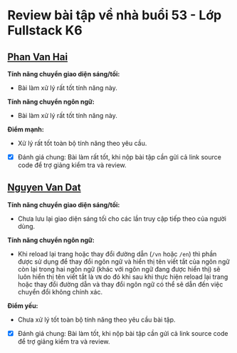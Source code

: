# Review bài tập về nhà buổi 53 - Lớp Fullstack K6

## [Phan Van Hai](https://next-01-lac.vercel.app/vi)

**Tính năng chuyển giao diện sáng/tối:**

- Bài làm xử lý rất tốt tính năng này.

**Tính năng chuyển ngôn ngữ:**

- Bài làm xử lý rất tốt tính năng này.

**Điểm mạnh:**

- Xử lý rất tốt toàn bộ tính năng theo yêu cầu.

- [x] Đánh giá chung: Bài làm rất tốt, khi nộp bài tập cần gửi cả link source code để trợ giảng kiểm tra và review.

## [Nguyen Van Dat](https://f8-full-stack-k6-jvy6.vercel.app/en)

**Tính năng chuyển giao diện sáng/tối:**

- Chưa lưu lại giao diện sáng tối cho các lần truy cập tiếp theo của người dùng.

**Tính năng chuyển ngôn ngữ:**

- Khi reload lại trang hoặc thay đổi đường dẫn (`/vn` hoặc `/en`) thì phần được sử dụng để thay đổi ngôn ngữ và hiển thị tên viết tắt của ngôn ngữ còn lại trong hai ngôn ngữ (khác với ngôn ngữ đang được hiển thị) sẽ luôn hiển thị tên viết tắt là `VN` do đó khi sau khi thực hiện reload lại trang hoặc thay đổi đường dẫn và thay đổi ngôn ngữ có thể sẽ dẫn đến việc chuyển đổi không chính xác.

**Điểm yếu:**

- Chưa xử lý tốt toàn bộ tính năng theo yêu cầu bài tập.

- [x] Đánh giá chung: Bài làm tốt, khi nộp bài tập cần gửi cả link source code để trợ giảng kiểm tra và review.
